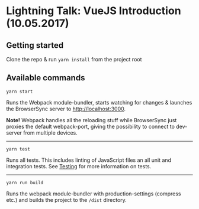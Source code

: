 # Lightning Talk: VueJS Introduction (10.05.2017)

## Getting started

Clone the repo & run `yarn install` from the project root

## Available commands

```shell
yarn start
```

Runs the Webpack module-bundler, starts watching for changes & launches the BrowserSync server to [http://localhost:3000](http://localhost:3000).

**Note!** Webpack handles all the reloading stuff while BrowserSync just proxies the default webpack-port, giving the possibility to connect to dev-server from multiple devices.

---

```shell
yarn test
```

Runs all tests. This includes linting of JavaScript files an all unit and integration tests.
See [Testing](#Testing) for more information on tests.

---

```shell
yarn run build
```

Runs the webpack module-bundler with production-settings (compress etc.) and builds the project to the `/dist` directory.
